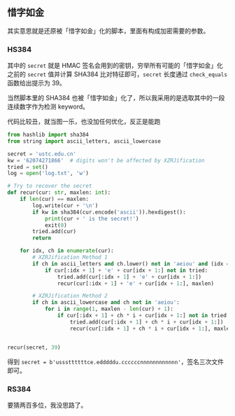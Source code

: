 ## 惜字如金

其实意思就是还原被「惜字如金」化的脚本，里面有构成加密需要的参数。

### HS384

其中的 `secret` 就是 HMAC 签名会用到的密钥，穷举所有可能的「惜字如金」化之前的 `secret` 值并计算 SHA384 比对特征即可，`secret` 长度通过 `check_equals` 函数给出提示为 39。

当然脚本里的 SHA384 也被「惜字如金」化了，所以我采用的是选取其中的一段连续数字作为检测 keyword。

代码比较丑，就当图一乐，也没加任何优化，反正是能跑

```python
from hashlib import sha384
from string import ascii_letters, ascii_lowercase

secret = 'ustc.edu.cn'
kw = '62074271866'  # digits won't be affected by XZRJification
tried = set()
log = open('log.txt', 'w')

# Try to recover the secret
def recur(cur: str, maxlen: int):
    if len(cur) == maxlen:
        log.write(cur + '\n')
        if kw in sha384(cur.encode('ascii')).hexdigest():
            print(cur + ' is the secret!')
            exit(0)
        tried.add(cur)
        return

    for idx, ch in enumerate(cur):
        # XZRJification Method 1
        if ch in ascii_letters and ch.lower() not in 'aeiou' and (idx == len(cur) - 1 or cur[idx + 1] not in ascii_letters):
            if cur[:idx + 1] + 'e' + cur[idx + 1:] not in tried:
                tried.add(cur[:idx + 1] + 'e' + cur[idx + 1:])
                recur(cur[:idx + 1] + 'e' + cur[idx + 1:], maxlen)

        # XZRJification Method 2
        if ch in ascii_lowercase and ch not in 'aeiou':
            for i in range(1, maxlen - len(cur) + 1):
                if cur[:idx + 1] + ch * i + cur[idx + 1:] not in tried:
                    tried.add(cur[:idx + 1] + ch * i + cur[idx + 1:])
                    recur(cur[:idx + 1] + ch * i + cur[idx + 1:], maxlen)


recur(secret, 39)
```

得到 `secret = b'usssttttttce.edddddu.ccccccnnnnnnnnnnnn'`，签名三次文件即可。

### RS384

要猜两百多位，我没思路了。